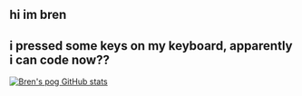 ## hi im bren
## i pressed some keys on my keyboard, apparently i can code now??

[![Bren's pog GitHub stats](https://github-readme-stats.vercel.app/api?username=smatman)](https://www.youtube.com/watch?v=dQw4w9WgXcQ)

